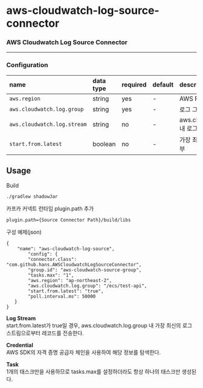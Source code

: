 # aws-cloudwatch-log-source-connector



### AWS Cloudwatch Log Source Connector


-----
### Configuration


| name                        | data type | required | default      | description                        |
|:----------------------------|:----------|:---------|:-------------|:-----------------------------------|
| `aws.region`                | string    | yes      | -            | AWS Region                         |
| `aws.cloudwatch.log.group`  | string    | yes      | -            | 로그 그룹명                             |
| `aws.cloudwatch.log.stream` | string    | no       | -            | aws.cloudwatch.log.group 내 로그 스트림명 |
| `start.from.latest`         | boolean   | no       | -            | 가장 최신 로그 스트림 시작 여부                 |



Usage
-----

Build

    ./gradlew shadowJar


카프카 커넥트 런타임 plugin.path 추가 

    plugin.path={Source Connector Path}/build/libs

구성 예제(json)

    {
        "name": "aws-cloudwatch-log-source",
            "config": {
            "connector.class": "com.github.hans.AWSCloudwatchLogSourceConnector",
            "group.id": "aws-cloudwatch-source-group",
            "tasks.max": "1", 
            "aws.region": "ap-northeast-2",
            "aws.cloudwatch.log.group": "/ecs/test-api",
            "start.from.latest": "true",
            "poll.interval.ms": 50000
       }
    }

**Log Stream**  
start.from.latest가 true일 경우, aws.cloudwatch.log.group 내 가장 최신의 로그 스트림으로부터 레코드를 전송한다.

**Credential**  
AWS SDK의 자격 증명 공급자 체인을 사용하여 해당 정보를 탐색한다. 

**Task**  
1개의 태스크만을 사용하므로 tasks.max를 설정하더라도 항상 하나의 태스크만 생성된다.